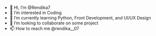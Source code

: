 - 👋 Hi, I’m @Rendika7
- 👀 I’m interested in Coding
- 🌱 I’m currently learning Python, Front Development, and UI/UX Design
- 💞️ I’m looking to collaborate on some project
- 📫 How to reach me @rendika__07

<!---
Rendika7/Rendika7 is a ✨ special ✨ repository because its `README.md` (this file) appears on your GitHub profile.
You can click the Preview link to take a look at your changes.
--->
